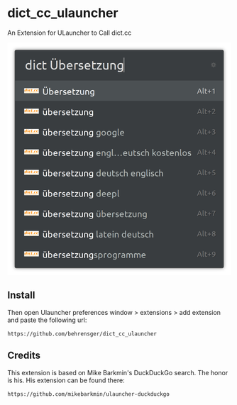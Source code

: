 # dict_cc_ulauncher
An Extension for ULauncher to Call dict.cc

![Screenshot](images/screenshot.png)


## Install
Then open Ulauncher preferences window > extensions > add extension and paste the following url:

```
https://github.com/behrensger/dict_cc_ulauncher
```

## Credits

This extension is based on Mike Barkmin's DuckDuckGo search. The honor is his.
His extension can be found there:
```
https://github.com/mikebarkmin/ulauncher-duckduckgo
```
